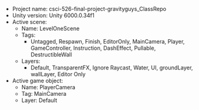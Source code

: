 <!-- UNITY CODE ASSIST INSTRUCTIONS START -->
- Project name: csci-526-final-project-gravityguys_ClassRepo
- Unity version: Unity 6000.0.34f1
- Active scene:
  - Name: LevelOneScene
  - Tags:
    - Untagged, Respawn, Finish, EditorOnly, MainCamera, Player, GameController, Instruction, DashEffect, Pullable, DestructibleWall
  - Layers:
    - Default, TransparentFX, Ignore Raycast, Water, UI, groundLayer, wallLayer, Editor Only
- Active game object:
  - Name: PlayerCamera
  - Tag: MainCamera
  - Layer: Default
<!-- UNITY CODE ASSIST INSTRUCTIONS END -->